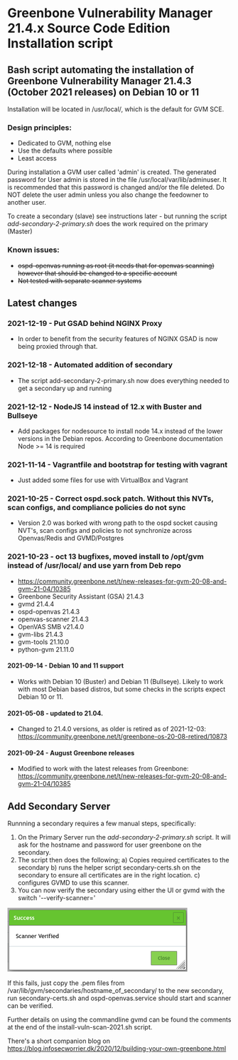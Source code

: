 # Greenbone Vulnerability Manager 21.4.x Source Code Edition Installation script

## Bash script automating the installation of Greenbone Vulnerability Manager 21.4.3 (October 2021 releases) on Debian 10 or 11

Installation will be located in /usr/local/, which is the default for GVM SCE.

### Design principles:
  - Dedicated to GVM, nothing else
  - Use the defaults where possible
  - Least access

During installation a GVM user called 'admin' is created. The generated password for User admin is
stored in the file /usr/local/var/lib/adminuser. It is recommended that this password is changed and/or
the file deleted. Do NOT delete the user admin unless you also change the feedowner to another user.

To create a secondary (slave) see instructions later - but running the script _add-secondary-2-primary.sh_ does the work required on the primary (Master)

### Known issues:
  - ~~ospd-openvas running as root (it needs that for openvas scanning) however that should be changed to a specific account~~
  - ~~Not tested with separate scanner systems~~

## Latest changes 

### 2021-12-19 - Put GSAD behind NGINX Proxy
  - In order to benefit from the security features of NGINX GSAD is now being proxied through that.

### 2021-12-18 - Automated addition of secondary
  - The script add-secondary-2-primary.sh now does everything needed to get a secondary up and running

### 2021-12-12 - NodeJS 14 instead of 12.x with Buster and Bullseye
  - Add packages for nodesource to install node 14.x instead of the lower versions in the Debian repos. According to Greenbone documentation Node >= 14 is required

### 2021-11-14 - Vagrantfile and bootstrap for testing with vagrant
  - Just added some files for use with VirtualBox and Vagrant

### 2021-10-25 - Correct ospd.sock patch. Without this NVTs, scan configs, and compliance policies do not sync
  - Version 2.0 was borked with wrong path to the ospd socket causing NVT's, scan configs and policies to not synchronize across Openvas/Redis and GVMD/Postgres

### 2021-10-23 - oct 13 bugfixes, moved install to /opt/gvm instead of /usr/local/ and use yarn from Deb repo
  - https://community.greenbone.net/t/new-releases-for-gvm-20-08-and-gvm-21-04/10385
  - Greenbone Security Assistant (GSA) 21.4.3
  - gvmd 21.4.4
  - ospd-openvas 21.4.3
  - openvas-scanner 21.4.3
  - OpenVAS SMB v21.4.0
  - gvm-libs 21.4.3
  - gvm-tools 21.10.0
  - python-gvm 21.11.0

#### 2021-09-14 - Debian 10 and 11 support
  - Works with Debian 10 (Buster) and Debian 11 (Bullseye). Likely to work with most Debian based distros, but some checks in the scripts expect Debian 10 or 11.

#### 2021-05-08 - updated to 21.04.
  - Changed to 21.4.0 versions, as older is retired as of 2021-12-03: https://community.greenbone.net/t/greenbone-os-20-08-retired/10873

#### 2021-09-24 - August Greenbone releases
  - Modified to work with the latest releases from Greenbone: https://community.greenbone.net/t/new-releases-for-gvm-20-08-and-gvm-21-04/10385

## Add Secondary Server 

Runnning a secondary requires a few manual steps, specifically:
 1. On the Primary Server run the _add-secondary-2-primary.sh_ script. It will ask for the hostname and password for user greenbone on the secondary.
 2. The script then does the following;
    a) Copies required certificates to the secondary 
    b) runs the helper script secondary-certs.sh on the secondary to ensure all certificates are in the right location.
    c) configures GVMD to use this scanner.
 3. You can now verify the secondary using either the UI or gvmd with the switch '--verify-scanner='

<img src="./Images/Scanner_Verified.png" alt="Verify Scanner"/>

If this fails, just copy the .pem files from /var/lib/gvm/secondaries/hostname_of_secondary/ to the new secondary, run secondary-certs.sh and ospd-openvas.service should start and scanner can be verified.

Further details on using the commandline gvmd can be found the comments at the end of the install-vuln-scan-2021.sh script.

There's a short companion blog on https://blog.infosecworrier.dk/2020/12/building-your-own-greenbone.html
